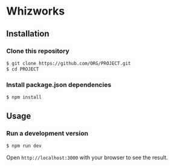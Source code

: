 # Whizworks

## Installation
### Clone this repository
```sh
$ git clone https://github.com/ORG/PROJECT.git
$ cd PROJECT
```

### Install package.json dependencies

```sh
$ npm install
```

## Usage
### Run a development version
```sh
$ npm run dev
```
Open `http://localhost:3000` with your browser to see the result.